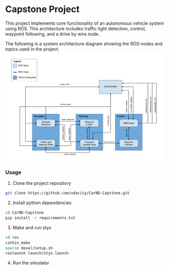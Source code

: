 # Capstone Project
This project implements core functionality of an autonomous vehicle system using ROS. This architecture includes traffic light detection, control, waypoint following, and a drive by wire node.

The following is a system architecture diagram showing the ROS nodes and topics used in the project. 
![image](/imgs/ros-graph.png)


### Usage

1. Clone the project repository
```bash
git clone https://github.com/udacity/CarND-Capstone.git
```

2. Install python dependencies
```bash
cd CarND-Capstone
pip install -r requirements.txt
```
3. Make and run styx
```bash
cd ros
catkin_make
source devel/setup.sh
roslaunch launch/styx.launch
```
4. Run the simulator
